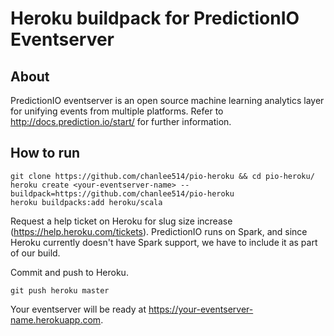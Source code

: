 # Heroku buildpack for PredictionIO Eventserver
## About
PredictionIO eventserver is an open source machine learning analytics layer for unifying events from multiple platforms. 
Refer to http://docs.prediction.io/start/ for further information.

## How to run
```
git clone https://github.com/chanlee514/pio-heroku && cd pio-heroku/
heroku create <your-eventserver-name> --buildpack=https://github.com/chanlee514/pio-heroku
heroku buildpacks:add heroku/scala
```
Request a help ticket on Heroku for slug size increase (https://help.heroku.com/tickets).
PredictionIO runs on Spark, and since Heroku currently doesn't have Spark support, 
we have to include it as part of our build. 

Commit and push to Heroku.
```
git push heroku master
```
Your eventserver will be ready at https://your-eventserver-name.herokuapp.com.
